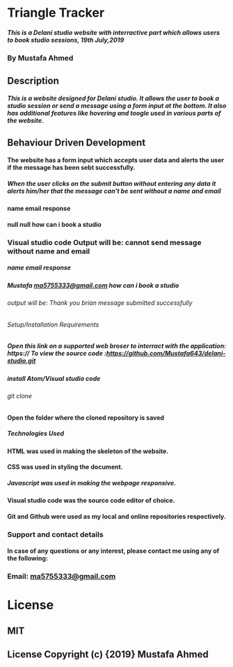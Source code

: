 # Triangle Tracker
##### This is a Delani studio website with interractive part which allows users to book studio sessions, 19th July,2019

### By Mustafa Ahmed

## Description
 ##### This is a website designed for Delani studio. It allows the user to book a studio session or send a message using a form input at the bottom. It also has additional features like hovering and toogle used in various parts of the website.

## Behaviour Driven Development
#### The website has a form input which accepts user data and alerts the user if the message has been sebt successfully.

##### When the user clicks on the submit button without entering any data it alerts him/her that the message can't be sent without a name and email

#### name	email	response
#### null	null	how can i book a studio
### Visual studio code Output will be: cannot send message without name and email

##### name	email	response
##### Mustafa ma5755333@gmail.com	how can i book a studio
###### output will be: Thank you brian message submitted successfully

###### Setup/Installation Requirements
##### Open this link on a supported web broser to interract with the application: https:// To view the source code :https://github.com/Mustafa643/delani-studio.git
##### install Atom/Visual studio code
###### git clone

#### Open the folder where the cloned repository is saved
##### Technologies Used
#### HTML was used in making the skeleton of the website.
#### CSS was used in styling the document.
##### Javascript was used in making the webpage responsive.
####  Visual studio code was the source code editor of choice.
#### Git and Github were used as my local and online repositories respectively.
### Support and contact details
#### In case of any questions or any interest, please contact me using any of the following:

### Email: ma5755333@gmail.com
# License
## MIT 
## License Copyright (c) {2019} Mustafa Ahmed